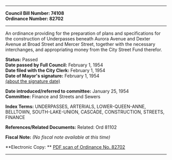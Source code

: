 * * * * *  
  
**Council Bill Number: [](#h0)[](#h2)74108**   
**Ordinance Number: 82702**  
  
* * * * *  
  
An ordinance providing for the preparation of plans and specifications for the construction of Underpasses beneath Aurora Avenue and Dexter Avenue at Broad Street and Mercer Street, together with the necessary interchanges, and appropriating money from the City Street Fund therefor.  
  
**Status:** Passed   
**Date passed by Full Council:** February 1, 1954   
**Date filed with the City Clerk:** February 1, 1954   
**Date of Mayor's signature:** February 1, 1954   
[(about the signature date)](/~public/approvaldate.htm)   
  
  
**Date introduced/referred to committee:** January 25, 1954   
**Committee:** Finance and Streets and Sewers   
  
**Index Terms:** UNDERPASSES, ARTERIALS, LOWER-QUEEN-ANNE, BELLTOWN, SOUTH-LAKE-UNION, CASCADE, CONSTRUCTION, STREETS, FINANCE  
  
**References/Related Documents:** Related: Ord 81102  
  
**Fiscal Note:** *(No fiscal note available at this time)*  
  
**Electronic Copy: ** [PDF scan of Ordinance No. 82702](/~archives/Ordinances/Ord_82702.pdf)  
  
* * * * *  
